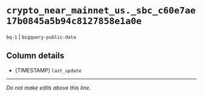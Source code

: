 # `crypto_near_mainnet_us._sbc_c60e7ae17b0845a5b94c8127858e1a0e`
`bq-1` | `bigquery-public-data`

## Column details
* [TIMESTAMP] `last_update`

-------------------------------------------------------------------------------
*Do not make edits above this line.*
